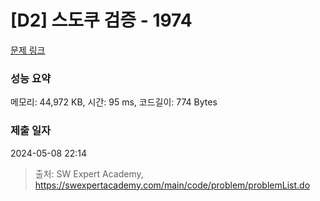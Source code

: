 # [D2] 스도쿠 검증 - 1974 

[문제 링크](https://swexpertacademy.com/main/code/problem/problemDetail.do?contestProbId=AV5Psz16AYEDFAUq) 

### 성능 요약

메모리: 44,972 KB, 시간: 95 ms, 코드길이: 774 Bytes

### 제출 일자

2024-05-08 22:14



> 출처: SW Expert Academy, https://swexpertacademy.com/main/code/problem/problemList.do
